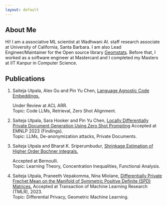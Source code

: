 ```yaml
---
layout: default
---
```


## About Me

Hi! I am a associative ML scientist at Wadhwani AI. staff research associate at University of California, Santa Barbara. I am also Lead Engineer/Maintainer for the Open source library <a href="https://github.com/geomstats/geomstats">Geomstats</a>. Before that, I worked as a software engineer at Mastercard and I completed my Masters at IIT Kanpur in Computer Science.


## Publications

1. Saiteja Utpala, Alex Gu and Pin Yu Chen, <a href="https://arxiv.org/abs/2310.16803.pdf">Language Agnostic Code Embeddings.</a> 

    Under Review at ACL ARR.  
    Topic: Code LLMs, Retrieval, Zero Shot Alignment.

2. Saiteja Utpala, Sara Hooker and Pin Yu Chen, <a href="https://arxiv.org/abs/2310.16111.pdf">Locally Differentially Private Document Generation Using Zero Shot Prompting</a> 
    Accepted at EMNLP 2023 (Findings).  
    Topic: LLMs, De-anonymization attacks, Private Documents.

3. Saiteja Utpala and Bharat K. Sriperumbudur, <a href="https://arxiv.org/pdf/2207.06357.pdf">Shrinkage Estimation of Higher Order Bochner integrals.</a> 

    Accepted at Bernoulli.  
    Topic: Learning Theory, Concentration Inequalities, Functional Analysis.

4. Saiteja Utpala, Praneeth Vepakomma, Nina Miolane,  <a href="https://arxiv.org/pdf/2208.04245.pdf">Differentially Private Frechet Mean on the Manifold of Symmetric Positive Definite (SPD) Matrices.</a> 
    Accepted at Transaction of Machine Learning Research (TMLR), 2023.  
    Topic: Differential Privacy, Geometric Machine Learning.
